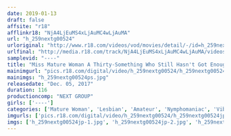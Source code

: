 ```yaml
---
date: 2019-01-13
draft: false
affsite: "r18"
afflinkr18: "NjA4LjEuMS4xLjAuMC4wLjAuMA"
url: "h_259nextg00524"
urloriginal: "http://www.r18.com/videos/vod/movies/detail/-/id=h_259nextg00524"
urlfinal: "http://media.r18.com/track/NjA4LjEuMS4xLjAuMC4wLjAuMA/videos/vod/movies/detail/-/id=h_259nextg00524"
samplevid: "----"
title: "Miss Mature Woman A Thirty-Something Who Still Hasn't Got Enough"
mainimgurl: "pics.r18.com/digital/video/h_259nextg00524/h_259nextg00524ps.jpg"
mainimgs: "h_259nextg00524ps.jpg"
releasedate: "Dec. 05, 2017"
duration: 116
productioncomp: "NEXT GROUP"
girls: ['----']
categories: ['Mature Woman', 'Lesbian', 'Amateur', 'Nymphomaniac', 'Vibrator', 'Threesome / Foursome']
imgurls: ['pics.r18.com/digital/video/h_259nextg00524/h_259nextg00524jp-1.jpg', 'pics.r18.com/digital/video/h_259nextg00524/h_259nextg00524jp-2.jpg', 'pics.r18.com/digital/video/h_259nextg00524/h_259nextg00524jp-3.jpg', 'pics.r18.com/digital/video/h_259nextg00524/h_259nextg00524jp-4.jpg', 'pics.r18.com/digital/video/h_259nextg00524/h_259nextg00524jp-5.jpg', 'pics.r18.com/digital/video/h_259nextg00524/h_259nextg00524jp-6.jpg', 'pics.r18.com/digital/video/h_259nextg00524/h_259nextg00524jp-7.jpg', 'pics.r18.com/digital/video/h_259nextg00524/h_259nextg00524jp-8.jpg', 'pics.r18.com/digital/video/h_259nextg00524/h_259nextg00524jp-9.jpg', 'pics.r18.com/digital/video/h_259nextg00524/h_259nextg00524jp-10.jpg', 'pics.r18.com/digital/video/h_259nextg00524/h_259nextg00524jp-11.jpg', 'pics.r18.com/digital/video/h_259nextg00524/h_259nextg00524jp-12.jpg', 'pics.r18.com/digital/video/h_259nextg00524/h_259nextg00524jp-13.jpg', 'pics.r18.com/digital/video/h_259nextg00524/h_259nextg00524jp-14.jpg', 'pics.r18.com/digital/video/h_259nextg00524/h_259nextg00524jp-15.jpg', 'pics.r18.com/digital/video/h_259nextg00524/h_259nextg00524jp-16.jpg', 'pics.r18.com/digital/video/h_259nextg00524/h_259nextg00524jp-17.jpg', 'pics.r18.com/digital/video/h_259nextg00524/h_259nextg00524jp-18.jpg', 'pics.r18.com/digital/video/h_259nextg00524/h_259nextg00524jp-19.jpg', 'pics.r18.com/digital/video/h_259nextg00524/h_259nextg00524jp-20.jpg']
imgs: ['h_259nextg00524jp-1.jpg', 'h_259nextg00524jp-2.jpg', 'h_259nextg00524jp-3.jpg', 'h_259nextg00524jp-4.jpg', 'h_259nextg00524jp-5.jpg', 'h_259nextg00524jp-6.jpg', 'h_259nextg00524jp-7.jpg', 'h_259nextg00524jp-8.jpg', 'h_259nextg00524jp-9.jpg', 'h_259nextg00524jp-10.jpg', 'h_259nextg00524jp-11.jpg', 'h_259nextg00524jp-12.jpg', 'h_259nextg00524jp-13.jpg', 'h_259nextg00524jp-14.jpg', 'h_259nextg00524jp-15.jpg', 'h_259nextg00524jp-16.jpg', 'h_259nextg00524jp-17.jpg', 'h_259nextg00524jp-18.jpg', 'h_259nextg00524jp-19.jpg', 'h_259nextg00524jp-20.jpg']
---
```

